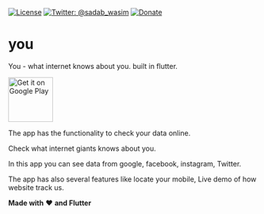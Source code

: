[![License](https://img.shields.io/badge/license-MIT-green.svg?style=flat)](https://github.com/MDSADABWASIM/Toughest/blob/master/LICENSE)
[![Twitter: @sadab_wasim](https://img.shields.io/badge/contact-@sadab_wasim-blue.svg?style=flat)](https://twitter.com/sadab_wasim)
[![Donate](https://img.shields.io/badge/Donate-PayPal-green.svg)](https://paypal.me/mdsadabwasim?locale.x=en_GB)

# you
You - what internet knows about you.
built in flutter.

<a href='https://play.google.com/store/apps/details?id=indiancoder.you'><img alt='Get it on Google Play' src='https://play.google.com/intl/en_us/badges/images/generic/en_badge_web_generic.png' height=90px/></a>

The app has the functionality to check your data online.

Check what internet giants knows about you.

In this app you can see data from google, facebook, instagram, Twitter.

The app has also several features like locate your mobile, Live demo of how website track us.

**Made with** :heart: **and Flutter**
